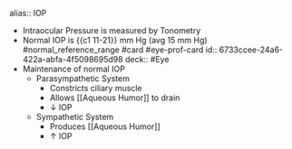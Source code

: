 alias:: IOP

- Intraocular Pressure is measured by Tonometry
- Normal IOP is {{c1 11-21}} mm Hg (avg 15 mm Hg) #normal_reference_range #card #eye-prof-card
  id:: 6733ccee-24a6-422a-abfa-4f5098695d98
  deck:: #Eye
- Maintenance of normal IOP
	- Parasympathetic System
		- Constricts ciliary muscle
		- Allows [[Aqueous Humor]] to drain
		- ↓ IOP
	- Sympathetic System
		- Produces [[Aqueous Humor]]
		- ↑ IOP